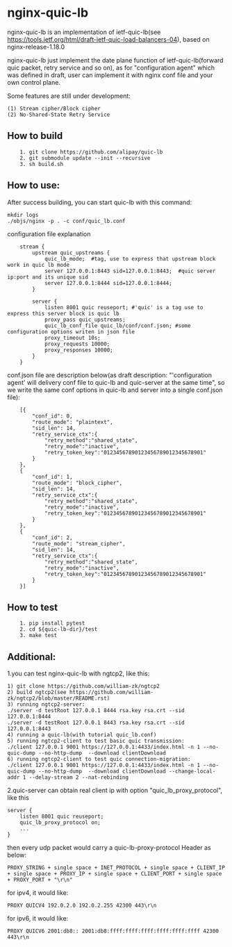 nginx-quic-lb
====
nginx-quic-lb is an implementation of ietf-quic-lb(see https://tools.ietf.org/html/draft-ietf-quic-load-balancers-04), based on nginx-release-1.18.0

nginx-quic-lb just implement the date plane function of ietf-quic-lb(forward quic packet, retry service and so on), as for "configuration agent" which was defined in draft, user can implement it with nginx conf file and your own control plane.

Some features are still under development:
```
(1) Stream cipher/Block cipher
(2) No-Shared-State Retry Service
```

How to build
----
```
    1. git clone https://github.com/alipay/quic-lb 
    2. git submodule update --init --recursive
    3. sh build.sh
```

How to use:
----
After success building, you can start quic-lb with this command:
```
mkdir logs
./objs/nginx -p . -c conf/quic_lb.conf
```

configuration file explanation
```
    stream {
        upstream quic_upstreams {
            quic_lb_mode;  #tag, use to express that upstream block work in quic lb mode
            server 127.0.0.1:8443 sid=127.0.0.1:8443;  #quic server ip:port and its unique sid
            server 127.0.0.1:8444 sid=127.0.0.1:8444;
        }

        server {
            listen 8001 quic reuseport; #'quic' is a tag use to express this server block is quic lb
            proxy_pass quic_upstreams;
            quic_lb_conf_file quic_lb/conf/conf.json; #some configuration options writen in json file
            proxy_timeout 10s;
            proxy_requests 10000;
            proxy_responses 10000;
        }
    }
```
conf.json file are description below(as draft description: "'configuration agent' will delivery conf file to quic-lb and quic-server at the same time", so we write the same conf options in quic-lb and server into a single conf.json file):
```
    [{
        "conf_id": 0,
        "route_mode": "plaintext",
        "sid_len": 14,
        "retry_service_ctx":{
            "retry_method":"shared_state",
            "retry_mode":"inactive",
            "retry_token_key":"01234567890123456789012345678901"
        }
    },
    {
        "conf_id": 1,
        "route_mode": "block_cipher",
        "sid_len": 14,
        "retry_service_ctx":{
            "retry_method":"shared_state",
            "retry_mode":"inactive",
            "retry_token_key":"01234567890123456789012345678901"
        }
    },
    {
        "conf_id": 2,
        "route_mode": "stream_cipher",
        "sid_len": 14,
        "retry_service_ctx":{
            "retry_method":"shared_state",
            "retry_mode":"inactive",
            "retry_token_key":"01234567890123456789012345678901"
        }
    }]
```

How to test
----
```
    1. pip install pytest
    2. cd ${quic-lb-dir}/test
    3. make test
```

Additional:
----
1.you can test nginx-quic-lb with ngtcp2, like this:
```
1) git clone https://github.com/william-zk/ngtcp2
2) build ngtcp2(see https://github.com/william-zk/ngtcp2/blob/master/README.rst)
3) running ngtcp2-server:
./server -d testRoot 127.0.0.1 8444 rsa.key rsa.crt --sid 127.0.0.1:8444
./server -d testRoot 127.0.0.1 8443 rsa.key rsa.crt --sid 127.0.0.1:8443
4) running a quic-lb(with tutorial quic_lb.conf)
5) running ngtcp2-client to test basic quic transmission:
./client 127.0.0.1 9001 https://127.0.0.1:4433/index.html -n 1 --no-quic-dump --no-http-dump  --download clientDownload
6) running ngtcp2-client to test quic connection-migration:
./client 127.0.0.1 9001 https://127.0.0.1:4433/index.html -n 1 --no-quic-dump --no-http-dump  --download clientDownload --change-local-addr 1 --delay-stream 2 --nat-rebinding
```

2.quic-server can obtain real client ip with option "quic_lb_proxy_protocol", like this
```
server {
    listen 8001 quic reuseport;
    quic_lb_proxy_protocol on;
    ...
}
```
then every udp packet would carry a quic-lb-proxy-protocol Header as below:
```
PROXY_STRING + single space + INET_PROTOCOL + single space + CLIENT_IP + single space + PROXY_IP + single space + CLIENT_PORT + single space + PROXY_PORT + "\r\n"
```

for ipv4, it would like:
```
PROXY QUICV4 192.0.2.0 192.0.2.255 42300 443\r\n
```

for ipv6, it would like:
```
PROXY QUICV6 2001:db8:: 2001:db8:ffff:ffff:ffff:ffff:ffff:ffff 42300 443\r\n
```
